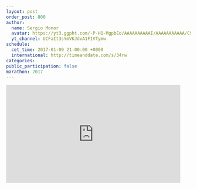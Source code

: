 ```yaml
---
layout: post
order_post: 800
author:
  name: Sergio Monor
  avatar: https://yt3.ggpht.com/-P-HQ-MgpbEo/AAAAAAAAAAI/AAAAAAAAAAA/C9-unQdRSss/s88-c-k-no-mo-rj-c0xffffff/photo.jpg
  yt_channel: UCFaIt3sYmVKJdvA1F1VTymw
schedule:
  cet_time: 2017-01-09 21:00:00 +0000
  international: http://timeanddate.com/s/34rw
categories:
public_participation: false
marathon: 2017
---
```

<iframe width="475" height="267" src="https://www.youtube.com/embed/O2CNSp0Te-o" frameborder="0" allowfullscreen></iframe>
